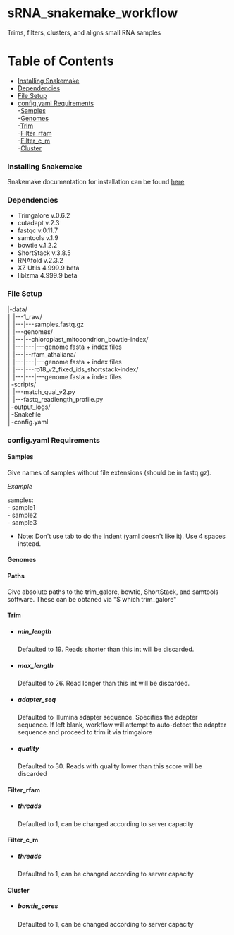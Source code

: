 # sRNA_snakemake_workflow

Trims, filters, clusters, and aligns small RNA samples

Table of Contents
=================
* [Installing Snakemake](#install)
* [Dependencies](#dependencies)    
* [File Setup](#file-setup)    
* [config\.yaml Requirements](#config-yaml-requirements)    
  -[Samples](#samples)    
  -[Genomes](#genomes)    
  -[Trim](#trim)    
  -[Filter_rfam](#filter_rfam)    
  -[Filter_c_m](#filter_c_m)    
  -[Cluster](#cluster)    


### Installing Snakemake

Snakemake documentation for installation can be found [here](https://snakemake.readthedocs.io/en/stable/getting_started/installation.html)    

### Dependencies

* Trimgalore v.0.6.2    
* cutadapt v.2.3    
* fastqc v.0.11.7    
* samtools v.1.9    
* bowtie v.1.2.2    
* ShortStack v.3.8.5    
* RNAfold v.2.3.2    
* XZ Utils 4.999.9 beta    
* liblzma 4.999.9 beta    


### File Setup

|-data/    
│       |---1_raw/    
│       |---|---samples.fastq.gz    
│       |---genomes/    
│       |---|--chloroplast_mitocondrion_bowtie-index/    
│       |---|---|---genome fasta + index files    
│       |---|--rfam_athaliana/    
│       |---|---|---genome fasta + index files    
│       |---|---ro18_v2_fixed_ids_shortstack-index/    
│       |---|---|---genome fasta + index files    
│-scripts/        
│      |---match_qual_v2.py     
│      |---fastq_readlength_profile.py      
│-output_logs/      
│-Snakefile     
│-config.yaml    


### config\.yaml Requirements

#### Samples

Give names of samples without file extensions (should be in fastq.gz). 

*Example*

samples:    
       - sample1    
       - sample2    
       - sample3    
    
* Note: Don't use tab to do the indent (yaml doesn't like it). Use 4 spaces instead.


#### Genomes


#### Paths

Give absolute paths to the trim_galore, bowtie, ShortStack, and samtools software. These can be obtaned via "$ which trim_galore"

#### Trim


* ##### min_length

   Defaulted to 19. Reads shorter than this int will be discarded.

* ##### max_length

   Defaulted to 26. Read longer than this int will be discarded.

* ##### adapter_seq

   Defaulted to Illumina adapter sequence. Specifies the adapter sequence. If left blank, workflow will attempt to auto-detect the adapter sequence and proceed to trim it via trimgalore

* ##### quality

   Defaulted to 30. Reads with quality lower than this score will be discarded



#### Filter_rfam

* ##### threads    
   Defaulted to 1, can be changed according to server capacity
    
#### Filter_c_m

* ##### threads    
   Defaulted to 1, can be changed according to server capacity
#### Cluster

* ##### bowtie_cores    
   Defaulted to 1, can be changed according to server capacity
   
